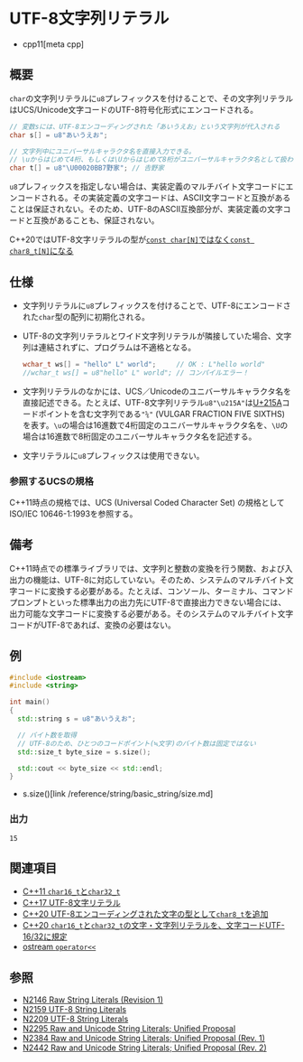 # UTF-8文字列リテラル
* cpp11[meta cpp]

## 概要
`char`の文字列リテラルに`u8`プレフィックスを付けることで、その文字列リテラルはUCS/Unicode文字コードのUTF-8符号化形式にエンコードされる。

```cpp
// 変数sには、UTF-8エンコーディングされた「あいうえお」という文字列が代入される
char s[] = u8"あいうえお";

// 文字列中にユニバーサルキャラクタ名を直接入力できる。
// \uからはじめて4桁、もしくは\Uからはじめて8桁がユニバーサルキャラクタ名として扱われる。
char t[] = u8"\U00020BB7野家"; // 𠮷野家
```

`u8`プレフィックスを指定しない場合は、実装定義のマルチバイト文字コードにエンコードされる。その実装定義の文字コードは、ASCII文字コードと互換があることは保証されない。そのため、UTF-8のASCII互換部分が、実装定義の文字コードと互換があることも、保証されない。

C++20ではUTF-8文字リテラルの型が[`const char[N]`ではなく`const char8_t[N]`になる](/lang/cpp20/char8_t.md)

## 仕様
- 文字列リテラルに`u8`プレフィックスを付けることで、UTF-8にエンコードされた`char`型の配列に初期化される。
- UTF-8の文字列リテラルとワイド文字列リテラルが隣接していた場合、文字列は連結されずに、プログラムは不適格となる。

    ```cpp
    wchar_t ws[] = "hello" L" world";     // OK : L"hello world"
    //wchar_t ws[] = u8"hello" L" world"; // コンパイルエラー！
    ```

- 文字列リテラルのなかには、UCS／Unicodeのユニバーサルキャラクタ名を直接記述できる。たとえば、UTF-8文字列リテラル`u8"\u215A"`は[U+215A](http://www.charbase.com/215a-unicode-vulgar-fraction-five-sixths)コードポイントを含む文字列である`"⅚"` (VULGAR FRACTION FIVE SIXTHS) を表す。`\u`の場合は16進数で4桁固定のユニバーサルキャラクタ名を、`\U`の場合は16進数で8桁固定のユニバーサルキャラクタ名を記述する。
- 文字リテラルに`u8`プレフィックスは使用できない。


### 参照するUCSの規格
C++11時点の規格では、UCS (Universal Coded Character Set) の規格としてISO/IEC 10646-1:1993を参照する。


## 備考
C++11時点での標準ライブラリでは、文字列と整数の変換を行う関数、および入出力の機能は、UTF-8に対応していない。そのため、システムのマルチバイト文字コードに変換する必要がある。たとえば、コンソール、ターミナル、コマンドプロンプトといった標準出力の出力先にUTF-8で直接出力できない場合には、出力可能な文字コードに変換する必要がある。そのシステムのマルチバイト文字コードがUTF-8であれば、変換の必要はない。


## 例
```cpp example
#include <iostream>
#include <string>

int main()
{
  std::string s = u8"あいうえお";

  // バイト数を取得
  // UTF-8のため、ひとつのコードポイント(≒文字)のバイト数は固定ではない
  std::size_t byte_size = s.size();

  std::cout << byte_size << std::endl;
}
```
* s.size()[link /reference/string/basic_string/size.md]

### 出力
```
15
```


## 関連項目
- [C++11 `char16_t`と`char32_t`](char16_32.md)
- [C++17 UTF-8文字リテラル](/lang/cpp17/utf8_character_literals.md)
- [C++20 UTF-8エンコーディングされた文字の型として`char8_t`を追加](/lang/cpp20/char8_t.md)
- [C++20 `char16_t`と`char32_t`の文字・文字列リテラルを、文字コードUTF-16/32に規定](/lang/cpp20/make_char16t_char32t_string_literals_be_utf16_32.md)
- [ostream `operator<<`](/reference/ostream/basic_ostream/op_ostream_free.md)

## 参照
- [N2146 Raw String Literals (Revision 1)](http://www.open-std.org/jtc1/sc22/wg21/docs/papers/2007/n2146.html)
- [N2159 UTF-8 String Literals](http://www.open-std.org/jtc1/sc22/wg21/docs/papers/2007/n2159.html)
- [N2209 UTF-8 String Literals](http://www.open-std.org/jtc1/sc22/wg21/docs/papers/2007/n2209.html)
- [N2295 Raw and Unicode String Literals; Unified Proposal](http://www.open-std.org/jtc1/sc22/wg21/docs/papers/2007/n2295.html)
- [N2384 Raw and Unicode String Literals; Unified Proposal (Rev. 1)](http://www.open-std.org/jtc1/sc22/wg21/docs/papers/2007/n2384.html)
- [N2442 Raw and Unicode String Literals; Unified Proposal (Rev. 2)](http://www.open-std.org/jtc1/sc22/wg21/docs/papers/2007/n2442.htm)

